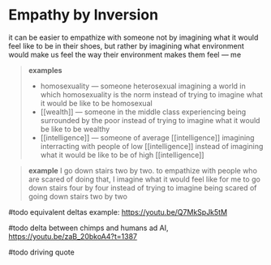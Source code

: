# Empathy by Inversion

it can be easier to empathize with someone not by imagining what it would feel like to be in their shoes, but rather by imagining what environment would make us feel the way their environment makes them feel &mdash; me

> **examples**
>
> - homosexuality &mdash; someone heterosexual imagining a world in which homosexuality is the norm instead of trying to imagine what it would be like to be homosexual
> - [[wealth]] &mdash; someone in the middle class experiencing being surrounded by the poor instead of trying to imagine what it would be like to be wealthy
> - [[intelligence]] &mdash; someone of average [[intelligence]] imagining interracting with people of low [[intelligence]] instead of imagining what it would be like to be of high [[intelligence]]

> **example** I go down stairs two by two. to empathize with people who are scared of doing that, I imagine what it would feel like for me to go down stairs four by four instead of trying to imagine being scared of going down stairs two by two

#todo equivalent deltas example: <https://youtu.be/Q7MkSpJk5tM>

#todo delta between chimps and humans ad AI, <https://youtu.be/zaB_20bkoA4?t=1387>

#todo driving quote
